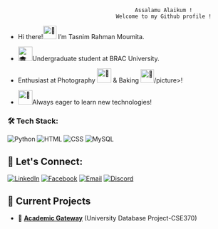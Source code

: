                                             Assalamu Alaikum !
                                      Welcome to my Github profile !  
                                                                                                                           
- Hi there!<picture><img src="https://fonts.gstatic.com/s/e/notoemoji/latest/1f44b_1f3fd/512.gif" alt="👋" width="30" height="30">
  </picture> I’m Tasnim Rahman Moumita.  
  
-  <picture> <source srcset="https://fonts.gstatic.com/s/e/notoemoji/latest/1f393/512.webp" type="image/webp"><img src="https://fonts.gstatic.com/s/e/notoemoji/latest/1f393/512.gif" alt="🎓" width="32" height="32"></picture>Undergraduate student at BRAC University.

-  Enthusiast at Photography <picture><source srcset="https://fonts.gstatic.com/s/e/notoemoji/latest/1f4f8/512.webp" type="image/webp"> <img src="https://fonts.gstatic.com/s/e/notoemoji/latest/1f4f8/512.gif" 
   alt="📸" width="32" height="32"> </picture>   &   Baking  <picture>  <source srcset="https://fonts.gstatic.com/s/e/notoemoji/latest/1f382/512.webp" type="image/webp"> <img   
   src="https://fonts.gstatic.com/s/e/notoemoji/latest/1f382/512.gif" alt="🎂" width="30" height="30">/picture>!

-   <picture> <source srcset="https://fonts.gstatic.com/s/e/notoemoji/latest/1f31f/512.webp" type="image/webp"><img src="https://fonts.gstatic.com/s/e/notoemoji/latest/1f31f/512.gif" alt="🌟" width="32" height="32"></picture>Always eager to learn new technologies!
                                                                                                                                                             
<!---
MOUMITASNIM/MOUMITASNIM is a ✨ special ✨ repository because its `README.md` (this file) appears on your GitHub profile.
You can click the Preview link to take a look at your changes.
--->

### 🛠️ Tech Stack:
![Python](https://img.shields.io/badge/Python-3776AB?style=for-the-badge&logo=python&logoColor=white)
![HTML](https://img.shields.io/badge/HTML5-E34F26?style=for-the-badge&logo=html&logoColor=white)
![CSS](https://img.shields.io/badge/CSS3-1572B6?style=for-the-badge&logo=css&logoColor=white)
![MySQL](https://img.shields.io/badge/MySQL-4479A1?style=for-the-badge&logo=mysql&logoColor=white)

## 📩 Let's Connect:
[![LinkedIn](https://img.shields.io/badge/LinkedIn-%230077B5.svg?style=flat&logo=linkedin&logoColor=white)](https://www.linkedin.com/in/moumitasnim2020/)
[![Facebook](https://img.shields.io/badge/Facebook-%231877F2.svg?style=flat&logo=facebook&logoColor=white)](https://www.facebook.com/moumita.tasnim.200320ss/)
[![Email](https://img.shields.io/badge/Email-D14836?style=flat&logo=gmail&logoColor=white)](mailto:tasnimr025@gmail.com)
[![Discord](https://img.shields.io/badge/Discord-%237289DA.svg?style=flat&logo=discord&logoColor=white)](https://discord.com/users/977944725984256110)

## 📌 Current Projects
- 🔹 **[Academic Gateway](https://github.com/MOUMITASNIM/BRACU-Academics/tree/main/CSE370/Project_Academic_Gateway)** (University Database Project-CSE370)
